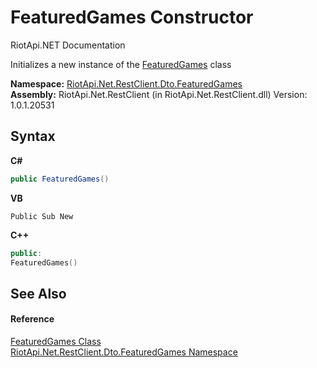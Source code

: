 # FeaturedGames Constructor 
RiotApi.NET Documentation 

Initializes a new instance of the <a href="7dce0aaa-7c13-557d-5809-719f92b5747d">FeaturedGames</a> class

**Namespace:**&nbsp;<a href="3e2b828e-de06-ca7f-5a82-548a331b47bc">RiotApi.Net.RestClient.Dto.FeaturedGames</a><br />**Assembly:**&nbsp;RiotApi.Net.RestClient (in RiotApi.Net.RestClient.dll) Version: 1.0.1.20531

## Syntax

**C#**<br />
``` C#
public FeaturedGames()
```

**VB**<br />
``` VB
Public Sub New
```

**C++**<br />
``` C++
public:
FeaturedGames()
```


## See Also


#### Reference
<a href="7dce0aaa-7c13-557d-5809-719f92b5747d">FeaturedGames Class</a><br /><a href="3e2b828e-de06-ca7f-5a82-548a331b47bc">RiotApi.Net.RestClient.Dto.FeaturedGames Namespace</a><br />